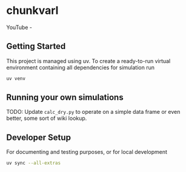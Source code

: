 # chunkvarl

YouTube -

## Getting Started

This project is managed using uv. To create a ready-to-run virtual environment containing all dependencies for simulation run

```bash
uv venv
```

## Running your own simulations

TODO: Update `calc_dry.py` to operate on a simple data frame or even better, some sort of wiki lookup.

## Developer Setup

For documenting and testing purposes, or for local development

```bash
uv sync --all-extras
```
